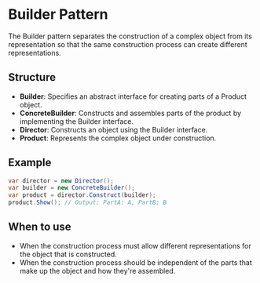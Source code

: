 # Builder Pattern

The Builder pattern separates the construction of a complex object from its representation so that the same construction process can create different representations.

## Structure

- **Builder**: Specifies an abstract interface for creating parts of a Product object.
- **ConcreteBuilder**: Constructs and assembles parts of the product by implementing the Builder interface.
- **Director**: Constructs an object using the Builder interface.
- **Product**: Represents the complex object under construction.

## Example

```csharp
var director = new Director();
var builder = new ConcreteBuilder();
var product = director.Construct(builder);
product.Show(); // Output: PartA: A, PartB: B
```

## When to use

- When the construction process must allow different representations for the object that is constructed.
- When the construction process should be independent of the parts that make up the object and how they're assembled.
